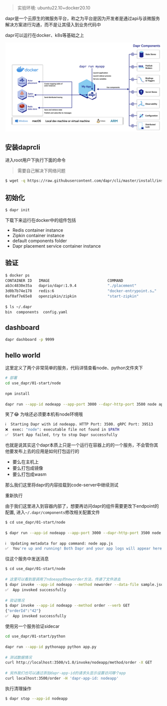 > 实验环境: ubuntu22.10+docker20.10

dapr是一个云原生的微服务平台，称之为平台是因为开发者是通过api与该微服务解决方案进行沟通，而不是让其侵入到业务代码中

dapr可以运行在docker、k8s等基础之上

<img src="./dapr.png" />

## 安装daprcli

进入root用户下执行下面的命令

> 需要自己解决下网络问题

```bash
$ wget -q https://raw.githubusercontent.com/dapr/cli/master/install/install.sh -O - | /bin/bash
```

## 初始化

```bash
$ dapr init
```

下载下来运行在docker中的组件包括

- Redis container instance
- Zipkin container instance
- default components folder
- Dapr placement service container instance

## 验证

```bash
$ docker ps
CONTAINER ID   IMAGE                          COMMAND                  CREATED          STATUS                   PORTS                                                 NAMES
ab3c4830e35a   daprio/dapr:1.9.4              "./placement"            14 seconds ago   Up 12 seconds            0.0.0.0:50005->50005/tcp, :::50005->50005/tcp         dapr_placement
3d0b7b74e178   redis:6                        "docker-entrypoint.s…"   47 seconds ago   Up 44 seconds            0.0.0.0:6379->6379/tcp, :::6379->6379/tcp             dapr_redis
0af0af7e65e8   openzipkin/zipkin              "start-zipkin"           2 minutes ago    Up 2 minutes (healthy)   9410/tcp, 0.0.0.0:9411->9411/tcp, :::9411->9411/tcp   dapr_zipkin

$ ls ~/.dapr
bin  components  config.yaml
```

## dashboard

```bash
dapr dashboard -p 9999
```

## hello world

这里定义了两个非常简单的服务，代码详情查看node、python文件夹下

```bash
# 部署
cd use_dapr/01-start/node

npm install

dapr run --app-id nodeapp --app-port 3000 --dapr-http-port 3500 node app.js
```

笑了😂 为啥还必须要本机有node环境哦

```bash
ℹ️  Starting Dapr with id nodeapp. HTTP Port: 3500. gRPC Port: 39513
❌  exec: "node": executable file not found in $PATH
✅  Start App failed, try to stop Dapr successfully
```

也就是说其实这个dapr本质上只是一个运行在容器上的的一个服务，不会管你其他要发布上去的应用是如何打包运行的

- 要么在主机上
- 要么打包成镜像
- 要么打包成wasm

那么我们这里将dapr的内容挂载到code-server中继续测试

重新执行

由于我们这里进入到容器内部了，想要再访问dapr的组件需要更改下endpoint的配置, 进入`~/.dapr/components`修改相关配置文件

```bash
$ cd use_dapr/01-start/node

$ dapr run --app-id nodeapp --app-port 3000 --dapr-http-port 3500 node app.js

ℹ️  Updating metadata for app command: node app.js
✅  You're up and running! Both Dapr and your app logs will appear here.
```

往这个服务中发送消息

```bash
$ cd use_dapr/01-start/node

# 这里可以看到是调用了ndoeapp的neworder方法，传递了文件进去
$ dapr invoke --app-id nodeapp --method neworder --data-file sample.json
✅  App invoked successfully

# 验证情况
$ dapr invoke --app-id nodeapp --method order --verb GET
{"orderId":"42"}
✅  App invoked successfully
```

使用另一个服务验证sidecar

```bash
cd use_dapr/01-start/python

dapr run --app-id pythonapp python app.py

# 测试数据情况
curl http://localhost:3500/v1.0/invoke/nodeapp/method/order -X GET

# 另外我们也可以通过添加dapr-app-id的请求头显示设置访问哪个app
curl localhost:3500/order -H 'dapr-app-id: nodeapp'
```

执行清理操作

```bash
$ dapr stop --app-id nodeapp
```